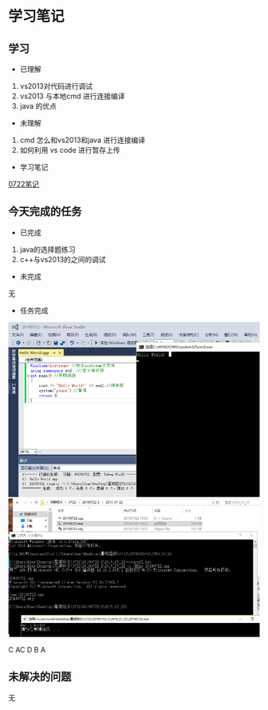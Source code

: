 # 学习笔记

## 学习

* 已理解
1. vs2013对代码进行调试
2. vs2013 与本地cmd 进行连接编译
3. java 的优点

* 未理解
1. cmd 怎么和vs2013和java 进行连接编译
2. 如何利用 vs code 进行暂存上传

* 学习笔记

[0722笔记](https://github.com/WangZhaorui-pang/0722learngit/blob/master/biji.md)


## 今天完成的任务

* 已完成
1. java的选择题练习
2. c++与vs2013的之间的调试


* 未完成

无

* 任务完成

![截图1](https://github.com/WangZhaorui-pang/0722learngit/blob/master/%E6%88%AA%E5%9B%BE1.png)
![截图2](https://github.com/WangZhaorui-pang/0722learngit/blob/master/%E6%88%AA%E5%9B%BE2.png)

 C  AC  D  B  A

## 未解决的问题
无